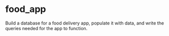 # food_app
Build a database for a food delivery app, populate it with data, and write the queries needed for the app to function.

